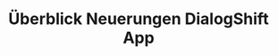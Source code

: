 ---
categories:
- Allgemeines
category_ids: []
collection: Deutscher Support
collection_id: 60c7b284fa6e7d669e9d5f8e
created_at: '2025-02-13T13:53:30Z'
created_by: 754830
helpful_count: null
id: 67adf95a78ee0c255a96b848
keywords: []
not_helpful_count: null
popularity: 0.5
site: DialogShift Support Deutsch
slug: uberblick-dialogshift-webapp
status: published
title: Überblick Neuerungen DialogShift App
updated_at: '2025-02-17T07:23:24Z'
updated_by: 560533
view_count: 66
---